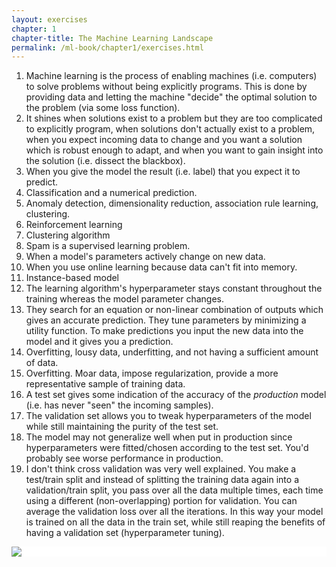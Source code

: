 ```yaml
---
layout: exercises
chapter: 1
chapter-title: The Machine Learning Landscape
permalink: /ml-book/chapter1/exercises.html
---
```


1. Machine learning is the process of enabling machines (i.e. computers) to solve problems without being explicitly programs. This is done by providing data and letting the machine "decide" the optimal solution to the problem (via some loss function).
2. It shines when solutions exist to a problem but they are too complicated to explicitly program, when solutions don't actually exist to a problem, when you expect incoming data to change and you want a solution which is robust enough to adapt, and when you want to gain insight into the solution (i.e. dissect the blackbox).
3. When you give the model the result (i.e. label) that you expect it to predict.
4. Classification and a numerical prediction.
5. Anomaly detection, dimensionality reduction, association rule learning, clustering.
6. Reinforcement learning
7. Clustering algorithm
8. Spam is a supervised learning problem.
9. When a model's parameters actively change on new data.
10. When you use online learning because data can't fit into memory.
11. Instance-based model
12. The learning algorithm's hyperparameter stays constant throughout the training whereas the model parameter changes.
13. They search for an equation or non-linear combination of outputs which gives an accurate prediction. They tune parameters by minimizing a utility function. To make predictions you input the new data into the model and it gives you a prediction.
14. Overfitting, lousy data, underfitting, and not having a sufficient amount of data.
15. Overfitting. Moar data, impose regularization, provide a more representative sample of training data.
16. A test set gives some indication of the accuracy of the _production_ model (i.e. has never "seen" the incoming samples).
17. The validation set allows you to tweak hyperparameters of the model while still maintaining the purity of the test set.
18. The model may not generalize well when put in production since hyperparameters were fitted/chosen according to the test set. You'd probably see worse performance in production.
19. I don't think cross validation was very well explained. You make a test/train split and instead of splitting the training data again into a validation/train split, you pass over all the data multiple times, each time using a different (non-overlapping) portion for validation. You can average the validation loss over all the iterations. In this way your model is trained on all the data in the train set, while still reaping the benefits of having a validation set (hyperparameter tuning). 

<img src="https://upload.wikimedia.org/wikipedia/commons/b/b5/K-fold_cross_validation_EN.svg" style="background: white; margin-left: auto; margin-right: auto; display: block;">
